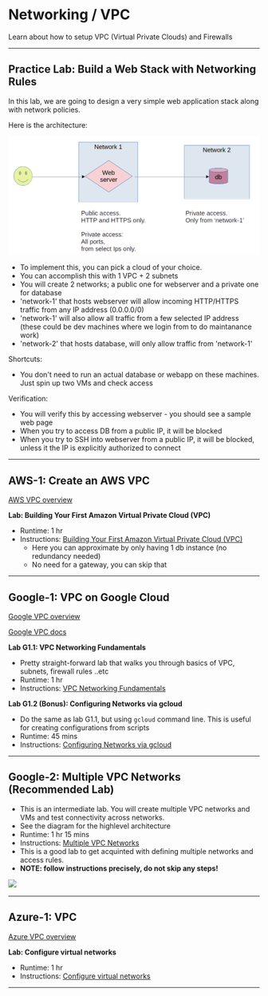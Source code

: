 # Networking / VPC

Learn about how to setup VPC (Virtual Private Clouds) and Firewalls

---

## Practice Lab: Build a Web Stack with Networking Rules

In this lab, we are going to design a very simple web application stack along with network policies.

Here is the architecture:

<img src="web-stack-architecture-1.png">

* To implement this, you can pick a cloud of your choice.
* You can accomplish this with 1 VPC + 2 subnets
* You will create 2 networks; a public one for webserver and a private one for database
* 'network-1' that hosts webserver will allow incoming HTTP/HTTPS traffic from any IP address (0.0.0.0/0)
* 'network-1' will also allow all traffic from a few selected IP address (these could be dev machines where we login from to do maintanance work)
* 'network-2' that hosts database, will only allow traffic from 'network-1'

Shortcuts:

* You don't need to run an actual database or webapp on these machines.  Just spin up two VMs and check access

Verification:

* You will verify this by accessing webserver - you should see a sample web page
* When you try to access DB from a public IP, it will be blocked
* When you try to SSH into webserver from a public IP, it will be blocked, unless it the IP is explicitly authorized to connect

---

## AWS-1: Create an AWS VPC

[AWS VPC overview](https://aws.amazon.com/vpc/)

**Lab: Building Your First Amazon Virtual Private Cloud (VPC)**

* Runtime: 1 hr
* Instructions: [Building Your First Amazon Virtual Private Cloud (VPC)](https://amazon.qwiklabs.com/focuses/50937?catalog_rank=%7B%22rank%22%3A4%2C%22num_filters%22%3A0%2C%22has_search%22%3Atrue%7D&parent=catalog&search_id=22849371)
    * Here you can approximate by only having 1 db instance (no redundancy needed)
    * No need for a gateway, you can skip that

---

## Google-1: VPC on Google Cloud

[Google VPC overview](https://cloud.google.com/vpc/)

[Google VPC docs](https://cloud.google.com/vpc/docs/overview)

**Lab G1.1: VPC Networking Fundamentals**

* Pretty straight-forward lab that walks you through basics of VPC, subnets, firewall rules ..etc
* Runtime: 1 hr
* Instructions: [VPC Networking Fundamentals](https://www.cloudskillsboost.google/focuses/1229?catalog_rank=%7B%22rank%22%3A8%2C%22num_filters%22%3A1%2C%22has_search%22%3Atrue%7D&parent=catalog&search_id=22849451)

**Lab G1.2 (Bonus): Configuring Networks via gcloud**

* Do the same as lab  G1.1, but using `gcloud` command line.  This is useful for creating configurations from scripts
* Runtime: 45 mins
* Instructions: [Configuring Networks via gcloud](https://www.cloudskillsboost.google/focuses/7140?catalog_rank=%7B%22rank%22%3A4%2C%22num_filters%22%3A1%2C%22has_search%22%3Atrue%7D&parent=catalog&search_id=22850505)

---

## Google-2: Multiple VPC Networks **(Recommended Lab)**

* This is an intermediate lab.  You will create multiple VPC networks and VMs and test connectivity across networks.  
* See the diagram for the highlevel architecture
* Runtime: 1 hr 15 mins
* Instructions: [Multiple VPC Networks](https://www.cloudskillsboost.google/focuses/1230?catalog_rank=%7B%22rank%22%3A5%2C%22num_filters%22%3A1%2C%22has_search%22%3Atrue%7D&parent=catalog&search_id=22850558)
* This is a good lab to get acquinted with defining multiple networks and access rules.
* **NOTE: follow instructions precisely, do not skip any steps!**

<img src="https://cdn.qwiklabs.com/OBtRY37ZCmWiHi%2FHsG8XCSGDBfsuKk3IMJVgQscsg2E%3D">


---

## Azure-1: VPC

[Azure VPC overview](https://azure.microsoft.com/en-us/products/virtual-network/)

**Lab: Configure virtual networks**

* Runtime: 1 hr
* Instructions: [Configure virtual networks](https://learn.microsoft.com/en-us/training/modules/configure-virtual-networks/)

---